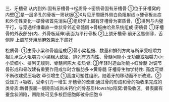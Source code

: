 三、牙槽骨
从内到外:固有牙槽骨→松质骨→密质骨固有牙槽骨
①位于牙槽窝的内壁②是一层多孔的骨板一筛状板③X片见牙周膜外侧白色阻射线→硬骨板炎症和外伤性变化一硬骨板首先消失④组织学上固有牙槽骨为密质骨，⑤排列与内璧平行，与穿通纤维垂直一束状骨邻近骨髓侧→骨板由哈弗系统组成
密质骨
①牙槽骨的外表部分(内、外骨板延伸)表面为平行骨板
②上颌牙槽骨:前牙区唇侧薄，舌侧厚
上颌前牙用局麻效果比下颌好

松质骨:
①由骨小梁和骨髓组成②骨小梁粗细、数量和排列方向与所承受咀嚼力相关承受大咀嚼力:小梁粗大致密、排列有方向性、骨髓问隙小
无功能或咀嚼力小:小梁细小、排列无规则、骨髓间陈大
松质骨:
③年轻时造血功能→红骨髓
对调节骨形成和骨改建有重要作用成年时含脂肪多→黄骨髓
牙槽骨生物学特性:
高度可塑 不断改建受压吸收 牵引增生
①高度可塑性组织，随着牙的移动而不断改建。②受压力→吸收，受牵引力一增生
牙槽骨的改建:通过骨的形成和骨的吸收来完成的类骨质:新骨表面一层刚形成尚未钙化的骨基质Howship陷窝:骨吸收区，骨表面有蚕食状凹陷，凹陷处可见多核巨细胞即破骨细胞
6

